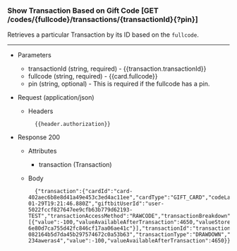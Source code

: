 ### Show Transaction Based on Gift Code [GET /codes/{fullcode}/transactions/{transactionId}{?pin}]
Retrieves a particular Transaction by its ID based on the `fullcode`.

---
+ Parameters
    + transactionId (string, required) - {{transaction.transactionId}}
    + fullcode (string, required) - {{card.fullcode}}
    + pin (string, optional) - This is required if the fullcode has a pin.
    

+ Request (application/json)
    + Headers
    
            {{header.authorization}}
    
+ Response 200
    + Attributes
        + transaction (Transaction)
        
    + Body 
    
            {"transaction":{"cardId":"card-402aec6b8e8d41a49e453c3ed4ac11ee","cardType":"GIFT_CARD","codeLastFour":"VJNC","currency":"USD","dateCreated":"2018-01-29T19:21:46.880Z","giftbitUserId":"user-5022fccf827647ee9cfb63b779d62193-TEST","transactionAccessMethod":"RAWCODE","transactionBreakdown":[{"value":-100,"valueAvailableAfterTransaction":4650,"valueStoreId":"value-6e80d7ca755d42fc846cf17aa06ae41c"}],"transactionId":"transaction-082164b5d7da45b297574672c0a53b63","transactionType":"DRAWDOWN","userSuppliedId":"transaction-234aweras4","value":-100,"valueAvailableAfterTransaction":4650}}

